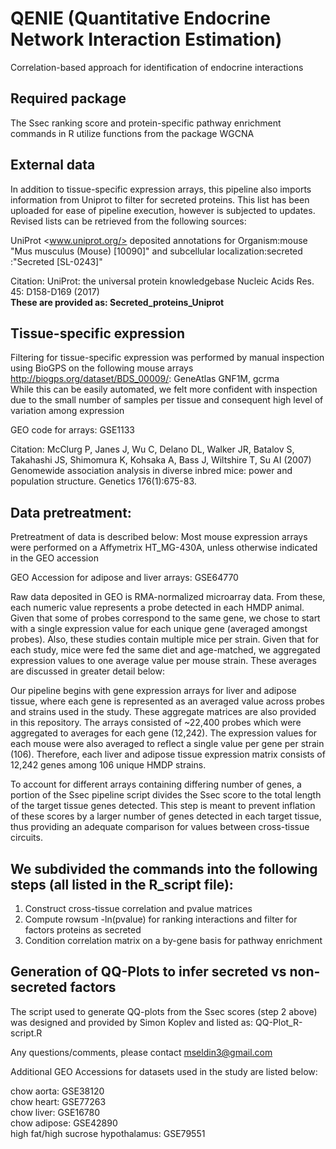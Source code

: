 # QENIE (Quantitative Endocrine Network Interaction Estimation)
Correlation-based approach for identification of endocrine interactions

## Required package
The Ssec ranking score and protein-specific pathway enrichment commands in R utilize functions from the package WGCNA

## External data
In addition to tissue-specific expression arrays, this pipeline also imports information from Uniprot to filter for secreted proteins.  This list has been uploaded for ease of pipeline execution, however is subjected to updates.  Revised lists can be retrieved from the following sources:

  UniProt <www.uniprot.org/> deposited annotations for Organism:mouse "Mus musculus (Mouse) [10090]" and subcellular localization:secreted :"Secreted [SL-0243]"
  
  Citation:
  UniProt: the universal protein knowledgebase Nucleic Acids Res. 45: D158-D169 (2017)  
**These are provided as: Secreted_proteins_Uniprot**

## Tissue-specific expression
Filtering for tissue-specific expression was performed by manual inspection using BioGPS on the following mouse arrays <http://biogps.org/dataset/BDS_00009/>: GeneAtlas GNF1M, gcrma  
While this can be easily automated, we felt more confident with inspection due to the small number of samples per tissue and consequent high level of variation among expression 

  GEO code for arrays: GSE1133
  
  Citation:
  McClurg P, Janes J, Wu C, Delano DL, Walker JR, Batalov S, Takahashi JS, Shimomura K, Kohsaka A, Bass J, Wiltshire T, Su AI (2007) Genomewide association analysis in diverse inbred mice: power and population structure. Genetics 176(1):675-83.

## Data pretreatment:  
Pretreatment of data is described below: 
Most mouse expression arrays were performed on a Affymetrix HT_MG-430A, unless otherwise indicated in the GEO accession  

GEO Accession for adipose and liver arrays: GSE64770  

Raw data deposited in GEO is RMA-normalized microarray data.  From these, each numeric value represents a probe detected in each HMDP animal.  Given that some of probes correspond to the same gene, we chose to start with a single expression value for each unique gene (averaged amongst probes).  Also, these studies contain multiple mice per strain.  Given that for each study, mice were fed the same diet and age-matched, we aggregated expression values to one average value per mouse strain.  These averages are discussed in greater detail below:

Our pipeline begins with gene expression arrays for liver and adipose tissue, where each gene is represented as an averaged value across probes and strains used in the study.  These aggregate matrices are also provided in this repository.  The arrays consisted of ~22,400 probes which were aggregated to averages for each gene (12,242).  The expression values for each mouse were also averaged to reflect a single value per gene per strain (106).  Therefore, each liver and adipose tissue expression matrix consists of 12,242 genes among 106 unique HMDP strains.   

To account for different arrays containing differing number of genes, a portion of the Ssec pipeline script divides the Ssec score to the total length of the target tissue genes detected.  This step is meant to prevent inflation of these scores by a larger number of genes detected in each target tissue, thus providing an adequate comparison for values between cross-tissue circuits.

## We subdivided the commands into the following steps (all listed in the R_script file):

1. Construct cross-tissue correlation and pvalue matrices
2. Compute rowsum -ln(pvalue) for ranking interactions and filter for factors proteins as secreted
3. Condition correlation matrix on a by-gene basis for pathway enrichment 

## Generation of QQ-Plots to infer secreted vs non-secreted factors
The script used to generate QQ-plots from the Ssec scores (step 2 above) was designed and provided by Simon Koplev and listed as: QQ-Plot_R-script.R

Any questions/comments, please contact mseldin3@gmail.com



Additional GEO Accessions for datasets used in the study are listed below:


chow aorta: GSE38120  
chow heart: GSE77263  
chow liver: GSE16780  
chow adipose: GSE42890  
high fat/high sucrose hypothalamus: GSE79551

